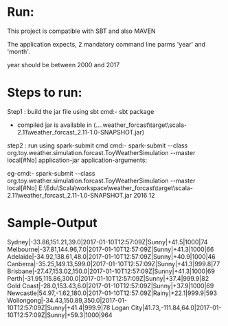 Run:
===
This project is compatible with SBT and also MAVEN

The application expects, 2 mandatory command line parms 'year' and 'month'.

year should be between 2000 and 2017 
 

Steps to run:
=============
Step1 : build the jar file using sbt
	cmd:- sbt package

- compiled jar is available in (....weather_forcast\target\scala-2.11\weather_forcast_2.11-1.0-SNAPSHOT.jar)

step2 : run using spark-submit cmd 
	cmd:- spark-submit --class org.toy.weather.simulation.forcast.ToyWeatherSimulation --master local[#No] application-jar application-arguments:
	
 eg-cmd:- spark-submit --class org.toy.weather.simulation.forcast.ToyWeatherSimulation --master local[#No]  E:\Edu\Scala\workspace\weather_forcast\target\scala-2.11\weather_forcast_2.11-1.0-SNAPSHOT.jar  2016 12

Sample-Output
==============
Sydney|-33.86,151.21,39.0|2017-01-10T12:57:09Z|Sunny|+41.5|1000|74
Melbourne|-37.81,144.96,7.0|2017-01-10T12:57:09Z|Sunny|+41.3|1000|66
Adelaide|-34.92,138.61,48.0|2017-01-10T12:57:09Z|Sunny|+40.9|1000|46
Canberra|-35.25,149.13,599.0|2017-01-10T12:57:09Z|Sunny|+41.3|999.8|77
Brisbane|-27.47,153.02,150.0|2017-01-10T12:57:09Z|Sunny|+41.3|1000|69
Perth|-31.95,115.86,300.0|2017-01-10T12:57:09Z|Sunny|+37.4|999.9|82
Gold Coast|-28.0,153.43,6.0|2017-01-10T12:57:09Z|Sunny|+37.9|1000|69
Newcastle|54.97,-1.62,180.0|2017-01-10T12:57:09Z|Rainy|+22.1|999.9|593
Wollongong|-34.43,150.89,350.0|2017-01-10T12:57:09Z|Sunny|+41.4|999.9|78
Logan City|41.73,-111.84,64.0|2017-01-10T12:57:09Z|Sunny|+59.3|1000|964



 